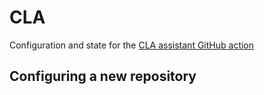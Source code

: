 # CLA

Configuration and state for the [CLA assistant GitHub action](https://github.com/contributor-assistant/github-action)

## Configuring a new repository


